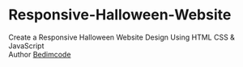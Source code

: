 # Responsive-Halloween-Website
Create a Responsive Halloween Website Design Using HTML CSS &amp; JavaScript <br>
Author [Bedimcode](https://www.youtube.com/watch?v=lgo1CEPZoxg)
